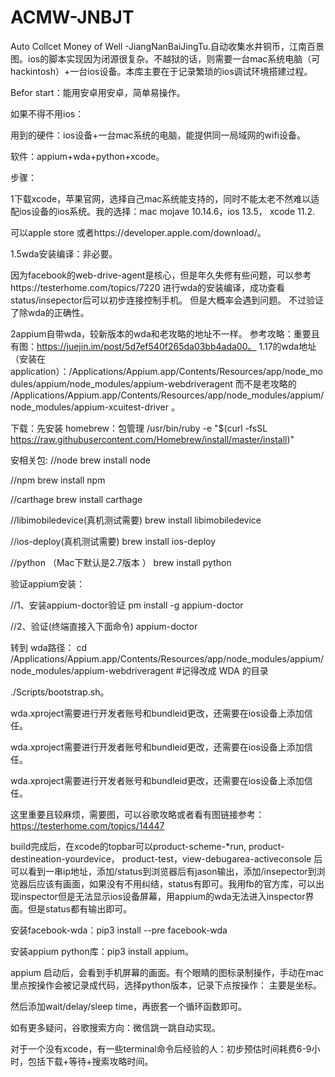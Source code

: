 # ACMW-JNBJT
Auto Collcet Money of Well -JiangNanBaiJingTu.自动收集水井铜币，江南百景图。ios的脚本实现因为闭源很复杂。不越狱的话，则需要一台mac系统电脑（可hackintosh）+一台ios设备。本库主要在于记录繁琐的ios调试环境搭建过程。

Befor start：能用安卓用安卓，简单易操作。

如果不得不用ios：

用到的硬件：ios设备+一台mac系统的电脑，能提供同一局域网的wifi设备。

软件：appium+wda+python+xcode。

步骤：

1下载xcode，苹果官网，选择自己mac系统能支持的，同时不能太老不然难以适配ios设备的ios系统。我的选择：mac mojave 10.14.6，ios 13.5， xcode 11.2.

可以apple store 或者https://developer.apple.com/download/。

1.5wda安装编译：非必要。

因为facebook的web-drive-agent是核心，但是年久失修有些问题，可以参考https://testerhome.com/topics/7220 进行wda的安装编译，成功查看status/insepector后可以初步连接控制手机。
但是大概率会遇到问题。
不过验证了除wda的正确性。

2appium自带wda，较新版本的wda和老攻略的地址不一样。
参考攻略：重要且有图：https://juejin.im/post/5d7ef540f265da03bb4ada00。
1.17的wda地址（安装在
application）：/Applications/Appium.app/Contents/Resources/app/node_modules/appium/node_modules/appium-webdriveragent 而不是老攻略的 /Applications/Appium.app/Contents/Resources/app/node_modules/appium/node_modules/appium-xcuitest-driver 。

下载：先安装 homebrew：包管理
/usr/bin/ruby -e "$(curl -fsSL https://raw.githubusercontent.com/Homebrew/install/master/install)"

安相关包:
//node
brew install node

//npm
brew install npm

//carthage
brew install carthage

//libimobiledevice(真机测试需要)
brew install libimobiledevice

//ios-deploy(真机测试需要)
brew install ios-deploy

//python （Mac下默认是2.7版本 ）
brew install python

验证appium安装：

//1、安装appium-doctor验证
pm install -g appium-doctor

//2、验证(终端直接入下面命令)
appium-doctor



转到 wda路径：
cd /Applications/Appium.app/Contents/Resources/app/node_modules/appium/node_modules/appium-webdriveragent  #记得改成 WDA 的目录

./Scripts/bootstrap.sh。

wda.xproject需要进行开发者账号和bundleid更改，还需要在ios设备上添加信任。

wda.xproject需要进行开发者账号和bundleid更改，还需要在ios设备上添加信任。

wda.xproject需要进行开发者账号和bundleid更改，还需要在ios设备上添加信任。

这里重要且较麻烦，需要图，可以谷歌攻略或者看有图链接参考：https://testerhome.com/topics/14447 

build完成后，在xcode的topbar可以product-scheme-*run,  product-destineation-yourdevice， product-test，view-debugarea-activeconsole 后可以看到一串ip地址，添加/status到浏览器后有jason输出，添加/insepector到浏览器后应该有画面，如果没有不用纠结，status有即可。我用fb的官方库，可以出现inspector但是无法显示ios设备屏幕，用appium的wda无法进入inspector界面。但是status都有输出即可。

安装facebook-wda：pip3 install --pre facebook-wda

安装appium python库：pip3 install appium。

appium 启动后，会看到手机屏幕的画面。有个眼睛的图标录制操作，手动在mac里点按操作会被记录成代码，选择python版本，记录下点按操作： 主要是坐标。

然后添加wait/delay/sleep time，再嵌套一个循环函数即可。

如有更多疑问，谷歌搜索方向：微信跳一跳自动实现。

对于一个没有xcode，有一些terminal命令后经验的人：初步预估时间耗费6-9小时，包括下载+等待+搜索攻略时间。



